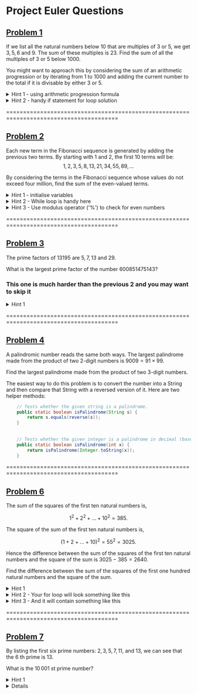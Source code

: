 # Project Euler Questions 

## [Problem 1](https://projecteuler.net/problem=1)
If we list all the natural numbers below $10$ that are multiples of $3$ or $5$, we get $3, 5, 6$ and $9$. The sum of these multiples is $23$.
Find the sum of all the multiples of $3$ or $5$ below $1000$.

You might want to approach this by considering the sum of an arithmetic progression or by iterating from 1 to 1000 and adding the current number to the total if it is divisable by either 3 or 5.

<details>
    <summary>Hint 1 - using arithmetic progression formula</summary>
	
    Since we need to find the sum of all multiples, it would make sense to list out all the
	multiple of a number in a sequence. Since it is a sequence, we can discuss as to what type
	of sequence it is. This one turns out to be an arithmetic progression. The sum of an A.P is
	n*(2*a + (n-1)*d)/2 where 'n' is the number of terms, 'a' is the first term of the series
	and 'd' is the difference between any two consecutive terms of the sequence.
	Use the formula of sum of arithmetic progressions and add the progressions of 3 and 5 
	and subtract the common progression once from them i.e the progression of 15. This gives us
	the sum of all the multiples of both 5 and 3.
</details>

<details>
<summary>Hint 2 - handy if statement for loop solution</summary>
	
```Java
if (i % 3 == 0 || i % 5 == 0){...}
```
</details>

=======================================================================================
## [Problem 2](https://projecteuler.net/problem=2)
Each new term in the Fibonacci sequence is generated by adding the previous two terms. By starting with $1$ and $2$, the first $10$ terms will be:
$$1, 2, 3, 5, 8, 13, 21, 34, 55, 89, \dots$$

By considering the terms in the Fibonacci sequence whose values do not exceed four million, find the sum of the even-valued terms.

<details>
<summary>Hint 1 - initialise variables</summary>
	
```Java
int sum = 0;
int x = 1;  // Represents the current Fibonacci number being processed
int y = 2;  // Represents the next Fibonacci number in the sequence
```
</details>

<details>
<summary>Hint 2 - While loop is handy here</summary>
	
```Java
while (x <= 4000000) {...}
```
</details>

<details>
<summary>Hint 3 - Use modulus operator ('%') to check for even numbers</summary>
	
```Java
if (x % 2 == 0)
```
</details>

=======================================================================================
## [Problem 3](https://projecteuler.net/problem=3)
The prime factors of $13195$ are $5, 7, 13$ and $29$.

What is the largest prime factor of the number $600851475143$?

### This one is much harder than the previous 2 and you may want to skip it

<details>
<summary>Hint 1</summary>

By the fundamental theorem of arithmetic, every integer n > 1 has a unique factorization as a product of prime numbers. In other words, the theorem says that n = p_0 * p_1 * ... * p_{m-1}, where each p_i > 1 is prime but not necessarily unique. Now if we take the number n and repeatedly divide out its smallest factor (which must also be prime), then the last factor that we divide out must be the largest prime factor of n. For reference, 600851475143 = 71 * 839 * 1471 * 6857.
</details>

=======================================================================================
## [Problem 4](https://projecteuler.net/problem=4)
A palindromic number reads the same both ways. The largest palindrome made from the product of two $2$-digit numbers is $9009 = 91 \times 99$.

Find the largest palindrome made from the product of two $3$-digit numbers.

The easiest way to do this problem is to convert the number into a String and then compare that String with a reversed version of it. Here are two helper methods:

```Java
	// Tests whether the given string is a palindrome.
	public static boolean isPalindrome(String s) {
		return s.equals(reverse(s));
	}
	
	
	// Tests whether the given integer is a palindrome in decimal (base 10).
	public static boolean isPalindrome(int x) {
		return isPalindrome(Integer.toString(x));
	}
```

=======================================================================================
## [Problem 6](https://projecteuler.net/problem=6)
The sum of the squares of the first ten natural numbers is,

$$1^2 + 2^2 + \dots + 10^2 = 385.$$

The square of the sum of the first ten natural numbers is,

$$(1 + 2 + \dots + 10)^2 = 55^2 = 3025.$$

Hence the difference between the sum of the squares of the first ten natural numbers and the square of the sum is $3025 - 385 = 2640$.

Find the difference between the sum of the squares of the first one hundred natural numbers and the square of the sum.

<details>
<summary>Hint 1</summary>
Computers are fast, so we can implement this solution directly without any clever math.

* However for the mathematically inclined, there are closed-form formulas:
$$sum  = N(N + 1) / 2$$
$$sum2 = N(N + 1)(2N + 1) / 6$$ 
$$sum^2 - sum2 = (N^4 / 4) + (N^3 / 6) - (N^2 / 4) - (N / 6)$$
</details>

<details>
<summary>Hint 2 - Your for loop will look something like this</summary>
	
```Java
for (int i = 1; i <= N; i++) {...} // where N = 100
```
</details>

<details>
<summary>Hint 3 - And it will contain something like this</summary>
	
```Java
sum += i;
sum2 += i * i;
```
</details>

=======================================================================================
## [Problem 7](https://projecteuler.net/problem=7)
By listing the first six prime numbers: $2, 3, 5, 7, 11$, and $13$, we can see that the $6$ th prime is $13$.

What is the $10\,001$ st prime number?
<details>
<summary>Hint 1</summary>
Computers are fast, so we can implement this solution by testing each number individually for primeness, instead of using the more efficient sieve of Eratosthenes.
</details>
<details>

 <details>
<summary>Hint 2 - make a method that return true if a number is prime</summary>
	
```Java
public static boolean isPrime(int x) {...}
```
</details>

<details>
<summary>Hint 3 - here is a potential implementation</summary>
	
```Java
// Tests whether the given non-negative integer is prime.
public static boolean isPrime(int x) {
	if (x < 0)
		throw new IllegalArgumentException("Negative number");
	if (x == 0 || x == 1)
		return false;
	else if (x == 2)
		return true;
	else {
		if (x % 2 == 0)
			return false;
		for (int i = 3, end = sqrt(x); i <= end; i += 2) {
			if (x % i == 0)
				return false;
		}
		return true;
	}
}
```
</details>


